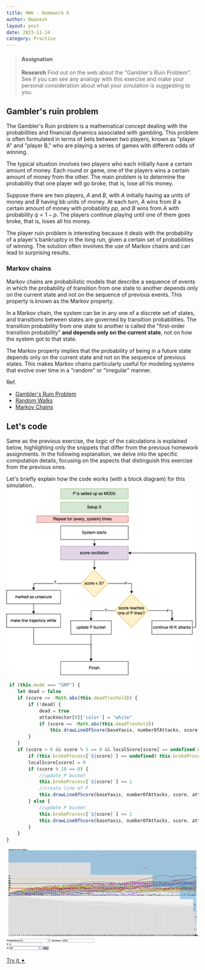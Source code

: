 ```yaml
---
title: HW6 - Homework 6
author: Owanesh
layout: post
date: 2023-11-14
category: Practice
---
```

>#### Assignation
>**Research**
>Find out on the web about the "Gambler's Ruin Problem". See if you can see any analogy with this exercise and make your personal consideration about what your simulation is suggesting to you. 
 

## Gambler's ruin problem
The Gambler's Ruin problem is a mathematical concept dealing with the probabilities and financial dynamics associated with gambling. This problem is often formulated in terms of bets between two players, known as "player A" and "player B," who are playing a series of games with different odds of winning.

The typical situation involves two players who each initially have a certain amount of money. Each round or game, one of the players wins a certain amount of money from the other. The main problem is to determine the probability that one player will go broke, that is, lose all his money.

Suppose there are two players, $A$ and $B$, with $A$ initially having aa units of money and $B$ having bb units of money. At each turn, $A$ wins from $B$ a certain amount of money with probability $pp$, and $B$ wins from A with probability $q=1-p$. The players continue playing until one of them goes broke, that is, loses all his money.

The player ruin problem is interesting because it deals with the probability of a player's bankruptcy in the long run, given a certain set of probabilities of winning. The solution often involves the use of Markov chains and can lead to surprising results.

### Markov chains
Markov chains are probabilistic models that describe a sequence of events in which the probability of transition from one state to another depends only on the current state and not on the sequence of previous events. This property is known as the Markov property.

In a Markov chain, the system can be in any one of a discrete set of states, and transitions between states are governed by transition probabilities. The transition probability from one state to another is called the "first-order transition probability" **and depends only on the current state**, not on how the system got to that state.

The Markov property implies that the probability of being in a future state depends only on the current state and not on the sequence of previous states. This makes Markov chains particularly useful for modeling systems that evolve over time in a "random" or "irregular" manner.

Ref. 
- [Gambler's Ruin Problem](https://towardsdatascience.com/the-gamblers-ruin-problem-9c97a7747171)
- [Random Walks](https://web.mit.edu/neboat/Public/6.042/randomwalks.pdf)
- [Markov Chains](http://www.stat.yale.edu/~pollard/Courses/251.spring2013/Handouts/Chang-MarkovChains.pdf)

## Let's code
Same as the previous exercise, the logic of the calculations is explained below, highlighting only the snippets that differ from the previous homework assignments. In the following explanation, we delve into the specific computation details, focusing on the aspects that distinguish this exercise from the previous ones.

Let's briefly explain how the code works (with a block diagram) for this simulation.
![diagram_homework6](../assets/labs/hw6/hw6__diagram.png)

```js
 if (this.mode === "GRP") {
    let dead = false
    if (score <= -Math.abs(this.deadTreshold)) {
        if (!dead) {
            dead = true
            attackVector[0]['color'] = "white"
            if (score == -Math.abs(this.deadTreshold))
                this.drawLineOfScore(baseYaxis, numberOfAttacks, score, attackVector[0]['color'], "green")
        }
    }
    if (score > 0 && score % 5 == 0 && localScore[score] == undefined && attackVector[0]['color'] !== "white") {
        if (this.brokeProcess[`${score}`] == undefined) this.brokeProcess[`${score}`] = 0
        localScore[score] = 0
        if (score % 10 == 0) {
            //update P bucket
            this.brokeProcess[`${score}`] += 1
            //create line of P
            this.drawLineOfScore(baseYaxis, numberOfAttacks, score, attackVector[0]['color'], "red")
        } else {
            //update P bucket
            this.brokeProcess[`${score}`] += 1
            this.drawLineOfScore(baseYaxis, numberOfAttacks, score, attackVector[0]['color'], "yellow")
        }
    }
}
```
![Javascript_demo](../assets/labs/hw6/hw6__demo_js.png)

[Try it ✦](https://owanesh.github.io/HWSTAT2324/assets/labs/hw6/index.html)